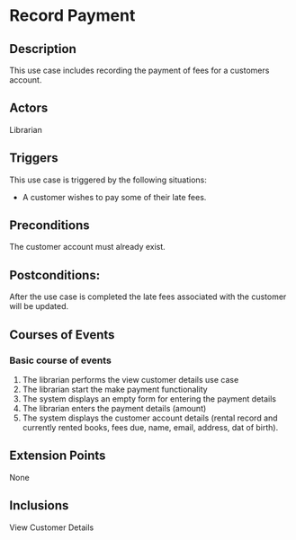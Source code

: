 # Record Payment

## Description

This use case includes recording the payment of fees for a customers account. 

## Actors

Librarian

## Triggers

This use case is triggered by the following situations:

- A customer wishes to pay some of their late fees.

## Preconditions

The customer account must already exist. 

## Postconditions:

After the use case is completed the late fees associated with the customer will be updated. 

## Courses of Events

### Basic course of events

1. The librarian performs the view customer details use case
2. The librarian start the make payment functionality
3. The system displays an empty form for entering the payment details
4. The librarian enters the payment details (amount)
5. The system displays the customer account details (rental record and currently rented books, fees due, name, email, address, dat of birth).

## Extension Points

None

## Inclusions
View Customer Details
